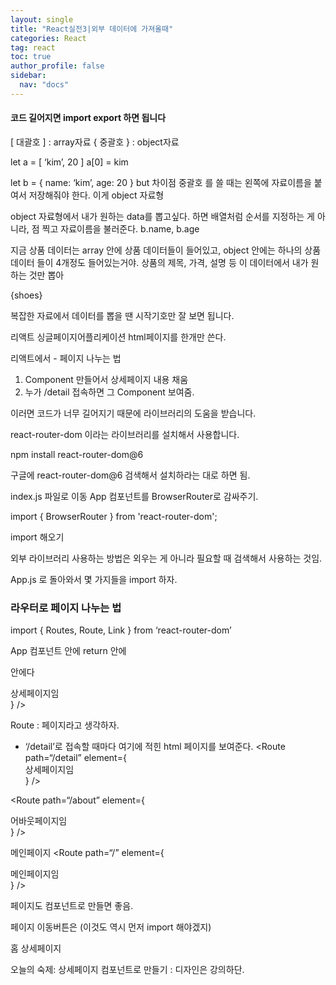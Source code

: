 ```yaml
---
layout: single
title: "React실전3|외부 데이터에 가져올때"
categories: React
tag: react
toc: true
author_profile: false
sidebar:
  nav: "docs"
---
```


#### 코드 길어지면 import export 하면 됩니다


[ 대괄호 ] : array자료
{ 중괄호 } : object자료

 let a = [ ‘kim’, 20 ]
a[0] = kim

let b = { name: ‘kim’, age: 20 }
but 차이점
중괄호 를 쓸 때는 왼쪽에 자료이름을 붙여서 저장해줘야 한다.
이게 object 자료형

object 자료형에서 내가 원하는 data를 뽑고싶다. 하면 
배열처럼 순서를 지정하는 게 아니라,
점 찍고 자료이름을 불러준다. b.name, b.age

지금 상품 데이터는 array 안에 상품 데이터들이 들어있고, 
object 안에는 하나의 상품 데이터 들이 4개정도 들어있는거야.
상품의 제목, 가격, 설명 등
이 데이터에서 내가 원하는 것만 뽑아

{shoes}

복잡한 자료에서 데이터를 뽑을 땐 시작기호만 잘 보면 됩니다.


리액트
싱글페이지어플리케이션
html페이지를 한개만 쓴다.

리액트에서 - 페이지 나누는 법 
1. Component 만들어서 상세페이지 내용 채움
2. 누가 /detail 접속하면 그 Component 보여줌.

이러면 코드가 너무 길어지기 때문에 
라이브러리의 도움을 받습니다.

react-router-dom 이라는 라이브러리를 설치해서 사용합니다.

npm install react-router-dom@6

구글에 react-router-dom@6 검색해서 설치하라는 대로 하면 됨.

index.js 파일로 이동
App 컴포넌트를 BrowserRouter로 감싸주기.
    <BrowserRouter>
      <App />
    </BrowserRouter>

import { BrowserRouter } from 'react-router-dom';

import 해오기

외부 라이브러리 사용하는 방법은 
외우는 게 아니라 필요할 때 검색해서 사용하는 것임.

App.js 로 돌아와서
몇 가지들을 import 하자.

### 라우터로 페이지 나누는 법

import { Routes, Route, Link } from ‘react-router-dom’


App 컴포넌트 안에 return 안에 <div className=“App”>안에다

<Routes>
 <Route path=“/detail” element={<div>상세페이지임</div>} />
 <Route />
 <Route />
</Routes>



Route : 페이지라고 생각하자. 
- ‘/detail’로 접속할 때마다 여기에 적힌 html 페이지를 보여준다.
 <Route path=“/detail” element={<div>상세페이지임</div>} />


 <Route path=“/about” element={<div>어바웃페이지임</div>} />

메인페이지
 <Route path=“/” element={<div>메인페이지임</div>} />


페이지도 컴포넌트로 만들면 좋음.


페이지 이동버튼은 <Link>
(이것도 역시 먼저 import 해야겠지)

<Link to=“/”> 홈 </Link>
<Link to=“/detail”> 상세페이지 </Link>


오늘의 숙제: 상세페이지 컴포넌트로 만들기
: 디자인은  강의하단.